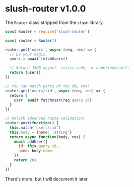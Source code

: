 
# slush-router v1.0.0 

The `Router` class stripped from the `slush` library.

```js
const Router = require('slush-router')

const router = Router()

router.get('users', async (req, res) => {
  // Do your magic.
  users = await fetchUsers()

  // Return JSON object, status code, or undefined/null.
  return {users}
})

// You can match parts of the URL too!
router.get('users/:id', async (req, res) => {
  return {
    user: await fetchUser(req.query.id)
  }
})

// Unlock advanced route validation!
router.post(function() {
  this.match('users/:id')
  this.body = {name: 'string'}
  return async function(body, res) {
    await addUser({
      id: this.query.id,
      name: body.name,
    })
    return 201
  }
})
```

There's more, but I will document it later.

